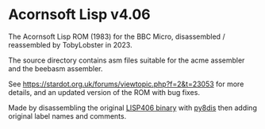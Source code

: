 # Acornsoft Lisp v4.06

The Acornsoft Lisp ROM (1983) for the BBC Micro, disassembled / reassembled by TobyLobster in 2023.

The source directory contains asm files suitable for the acme assembler and the beebasm assembler.

See https://stardot.org.uk/forums/viewtopic.php?f=2&t=23053 for more details, and an updated version of the ROM with bug fixes.

Made by disassembling the original [LISP406 binary](https://mdfs.net/System/ROMs/Language/LISP/) with [py8dis](https://github.com/ZornsLemma/py8dis) then adding original label names and comments.
